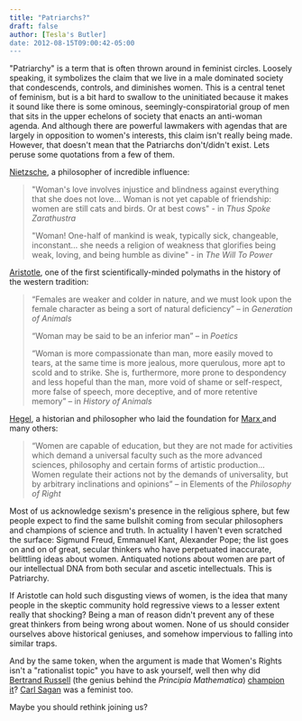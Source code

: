 ```yaml
---
title: "Patriarchs?"
draft: false
author: [Tesla's Butler]
date: 2012-08-15T09:00:42-05:00
---
```


"Patriarchy" is a term that is often thrown around in feminist circles.  Loosely speaking, it symbolizes the claim that we live in a male dominated society that condescends, controls, and diminishes women.  This is a central tenet of feminism, but is a bit hard to swallow to the uninitiated because it makes it sound like there is some ominous, seemingly-conspiratorial group of men that sits in the upper echelons of society that enacts an anti-woman agenda.  And although there are powerful lawmakers with agendas that are largely in opposition to women's interests, this claim isn't really being made.  However, that doesn't mean that the Patriarchs don't/didn't exist.  Lets peruse some quotations from a few of them.

[Nietzsche](http://en.wikipedia.org/wiki/Nietzsche), a philosopher of incredible influence:

> "Woman's love involves injustice and blindness against everything that she does not love... Woman is not yet capable of friendship: women are still cats and birds. Or at best cows" - in _Thus Spoke Zarathustra_
> 
> "Woman! One-half of mankind is weak, typically sick, changeable, inconstant... she needs a religion of weakness that glorifies being weak, loving, and being humble as divine" - in _The Will To Power_

[Aristotle](http://en.wikipedia.org/wiki/Aristotle), one of the first scientifically-minded polymaths in the history of the western tradition:
>“Females are weaker and colder in nature, and we must look upon the female character as being a sort of natural deficiency” – in _Generation of Animals_
>
>“Woman may be said to be an inferior man” – in _Poetics_
>
>“Woman is more compassionate than man, more easily moved to tears, at the same time is more jealous, more querulous, more apt to scold and to strike. She is, furthermore, more prone to despondency and less hopeful than the man, more void of shame or self-respect, more false of speech, more deceptive, and of more retentive memory” – in _History of Animals_

[Hegel](http://en.wikipedia.org/wiki/Hegel), a historian and philosopher who laid the foundation for [Marx ](http://en.wikipedia.org/wiki/Marx)and many others:
>“Women are capable of education, but they are not made for activities which demand a universal faculty such as the more advanced sciences, philosophy and certain forms of artistic production… Women regulate their actions not by the demands of universality, but by arbitrary inclinations and opinions” – in Elements of the _Philosophy of Right_

Most of us acknowledge sexism's presence in the religious sphere, but few people expect to find the same bullshit coming from secular philosophers and champions of science and truth.  In actuality I haven't even scratched the surface:  Sigmund Freud, Emmanuel Kant, Alexander Pope; the list goes on and on of great, secular thinkers who have perpetuated inaccurate, belittling ideas about women.  Antiquated notions about women are part of our intellectual DNA from both secular and ascetic intellectuals.  This is Patriarchy.

If Aristotle can hold such disgusting views of women, is the idea that many people in the skeptic community hold regressive views to a lesser extent really that shocking?  Being a man of reason didn't prevent any of these great thinkers from being wrong about women.  None of us should consider ourselves above historical geniuses, and somehow impervious to falling into similar traps.

And by the same token, when the argument is made that Women's Rights isn't a "rationalist topic" you have to ask yourself, well then why did [Bertrand Russell](http://en.wikipedia.org/wiki/Bertrand_russell) (the genius behind the _Principia Mathematica_) [champion it](http://en.wikipedia.org/wiki/Bertrand_Russell%27s_views_on_society#Women.27s_suffrage)?  [Carl Sagan](http://en.wikipedia.org/wiki/Carl_sagan) was a feminist too.

Maybe you should rethink joining us?